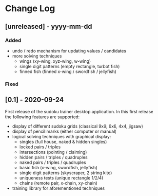 # Change Log

## [unreleased] - yyyy-mm-dd

### Added

- undo / redo mechanism for updating values / candidates
- more solving techniques
  - wings (xy-wing, xyz-wing, w-wing)
  - single digit patterns (empty rectangle, turbot fish)
  - finned fish (finned x-wing / swordfish / jellyfish)
 
### Fixed


## [0.1] - 2020-09-24

First release of the sudoku trainer desktop application.
In this first release the following features are supported:

 - display of different sudoku grids (classical 9x9, 6x6, 4x4, jigsaw)
 - display of pencil marks (either computer or manual)
 - logical solving techniques with graphical display:
   - singles (full house, naked & hidden singles)
   - locked pairs / triples
   - intersections (pointing / claiming)
   - hidden pairs / triples / quadruples
   - naked pairs / triples / quadruples
   - basic fish (x-wing, swordfish, jellyfish)
   - single digit patterns (skyscraper, 2 string kite)
   - uniqueness tests (unique rectangle 1/2/4)
   - chains (remote pair, x-chain, xy-chain)
 - training library for aforementioned techniques
